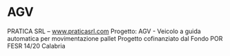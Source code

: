 # AGV
PRATICA SRL – www.praticasrl.com 
Progetto: AGV - Veicolo a guida automatica per movimentazione pallet 
Progetto cofinanziato dal Fondo POR FESR 14/20 Calabria
